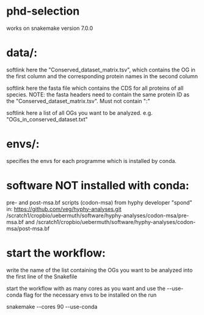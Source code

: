 # phd-selection
works on snakemake version 7.0.0

# data/: 
softlink here the "Conserved_dataset_matrix.tsv", which contains the OG in the first column and the corresponding protein names in the second column

softlink here the fasta file which contains the CDS for all proteins of all species. NOTE: the fasta headers need to contain the same protein ID as the "Conserved_dataset_matrix.tsv". Must not contain ":"

 softlink here a list of all OGs you want to be analyzed. e.g. "OGs_in_conserved_dataset.txt"

# envs/:
specifies the envs for each programme which is installed by conda.

# software NOT installed with conda:
pre- and post-msa.bf scripts (codon-msa) from hyphy developer "spond" in: https://github.com/veg/hyphy-analyses.git
/scratch1/cropbio/uebermuth/software/hyphy-analyses/codon-msa/pre-msa.bf and /scratch1/cropbio/uebermuth/software/hyphy-analyses/codon-msa/post-msa.bf

# start the workflow:
write the name of the list containing the OGs you want to be analyzed into the first line of the Snakefile

start the workflow with as many cores as you want and use the --use-conda flag for the necessary envs to be installed on the run

snakemake --cores 90 --use-conda
